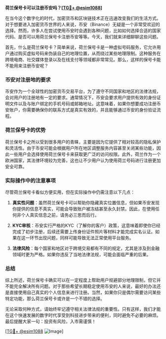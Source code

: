 **荷兰保号卡可以注册币安吗？[[TG💪+ @esim1088](https://t.me/s/esim1088)]**

在当今这个数字化的时代，加密货币和区块链技术正在迅速改变我们的生活方式。对于想要进入加密货币世界的人来说，币安（Binance）无疑是一个非常受欢迎的选择。然而，许多人在尝试使用币安时会遇到各种问题，比如如何选择合适的国家代码、是否可以用荷兰保号卡注册币安等等。今天，我们就来详细聊聊这些问题。

首先，什么是荷兰保号卡？简单来说，荷兰保号卡是一种虚拟号码服务，它允许用户通过购买虚拟号码来伪装自己的地理位置，从而绕过某些地理限制。这种服务在跨境电商、社交媒体登录以及在线支付等领域都非常常见。那么，这样的保号卡能不能用来注册币安呢？

### 币安对注册地的要求

币安作为一个全球性的加密货币交易平台，为了遵守不同国家和地区的法律法规，会对用户的注册地有一定的要求。通常情况下，币安会要求用户提供有效的身份证明文件以及与账户绑定的手机号码或邮箱地址。这意味着，如果你想要成功注册币安账户，你需要确保你的联系方式是真实有效的，并且能够通过币安的身份验证流程。

### 荷兰保号卡的优势

荷兰保号卡之所以受到很多用户的青睐，主要是因为它提供了相对较高的隐私保护和灵活性。由于币安可能会根据用户所在地区调整服务内容甚至关闭某些功能，因此一些用户会选择使用荷兰保号卡来获取更广泛的访问权限。此外，荷兰作为一个欧洲国家，其法律环境较为完善，这也让不少用户认为使用荷兰号码进行注册更加安全可靠。

### 实际操作中的注意事项

尽管荷兰保号卡看似方便实用，但在实际操作中仍需注意以下几点：

1. **真实性问题**：虽然荷兰保号卡可以帮助你隐藏真实位置信息，但如果币安发现你提供的信息不真实，可能会导致账户被冻结甚至永久封禁。因此，在使用任何非个人真实信息之前，请务必三思而后行。
   
2. **KYC审核**：币安实行严格的KYC（了解你的客户）政策，这意味着即使你已经完成了初步注册，后续还需要上传身份证件照片等材料才能完成实名认证。如果在这一环节出现问题，同样可能导致无法正常使用平台服务。

3. **法律风险**：每个国家和地区对于跨境交易都有不同的规定，尤其是涉及到金融领域时更为严格。如果你违反了当地法律法规，可能会面临严重的后果。

### 总结

综上所述，荷兰保号卡确实可以在一定程度上帮助用户规避部分地理限制，但它并不能完全解决所有问题。对于那些希望长期稳定使用币安的人来说，最好的办法还是直接使用自己真实的个人信息来进行注册。当然，如果你只是偶尔需要访问某些特定功能，那么荷兰保号卡或许是一个不错的选择。

无论采取何种方式，请始终牢记遵守相关法律法规的重要性。只有这样，我们才能在这个快速发展的数字时代享受到科技进步带来的便利，同时避免不必要的麻烦。最后提醒大家一句：投资有风险，入市需谨慎！

[[TG💪+ @esim1088](https://t.me/s/esim1088) ![Image](https://i.postimg.cc/4NQfJmqS/Snipaste-2025-05-13-00-14-12.png)]